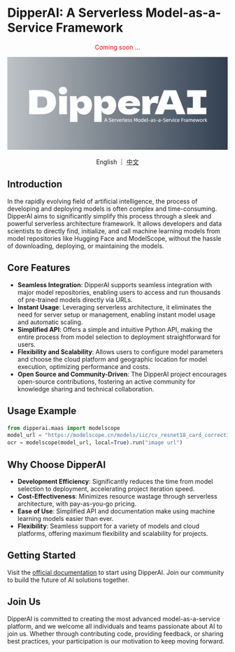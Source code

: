 # DipperAI: A Serverless Model-as-a-Service Framework

<p align="center" style="color: red">Coming soon ...</p>

![](./docs/images/banner.png)

<p align="center">English ｜ <a href="./readme_zh.md">中文</a></p>

## Introduction
In the rapidly evolving field of artificial intelligence, the process of developing and deploying models is often complex and time-consuming. DipperAI aims to significantly simplify this process through a sleek and powerful serverless architecture framework. It allows developers and data scientists to directly find, initialize, and call machine learning models from model repositories like Hugging Face and ModelScope, without the hassle of downloading, deploying, or maintaining the models.

## Core Features
- **Seamless Integration**: DipperAI supports seamless integration with major model repositories, enabling users to access and run thousands of pre-trained models directly via URLs.
- **Instant Usage**: Leveraging serverless architecture, it eliminates the need for server setup or management, enabling instant model usage and automatic scaling.
- **Simplified API**: Offers a simple and intuitive Python API, making the entire process from model selection to deployment straightforward for users.
- **Flexibility and Scalability**: Allows users to configure model parameters and choose the cloud platform and geographic location for model execution, optimizing performance and costs.
- **Open Source and Community-Driven**: The DipperAI project encourages open-source contributions, fostering an active community for knowledge sharing and technical collaboration.

## Usage Example

```python
from dipperai.maas import modelscope
model_url = "https://modelscope.cn/models/iic/cv_resnet18_card_correction/summary"
ocr = modelscope(model_url, local=True).run("image url")
```

## Why Choose DipperAI
- **Development Efficiency**: Significantly reduces the time from model selection to deployment, accelerating project iteration speed.
- **Cost-Effectiveness**: Minimizes resource wastage through serverless architecture, with pay-as-you-go pricing.
- **Ease of Use**: Simplified API and documentation make using machine learning models easier than ever.
- **Flexibility**: Seamless support for a variety of models and cloud platforms, offering maximum flexibility and scalability for projects.

## Getting Started
Visit the [official documentation](https://www.dipperai.cn) to start using DipperAI. Join our community to build the future of AI solutions together.

## Join Us
DipperAI is committed to creating the most advanced model-as-a-service platform, and we welcome all individuals and teams passionate about AI to join us. Whether through contributing code, providing feedback, or sharing best practices, your participation is our motivation to keep moving forward.
